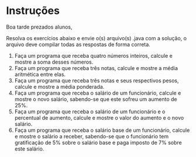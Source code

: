# Instruções

Boa tarde prezados alunos, 

Resolva os exercícios abaixo e envie o(s) arquivo(s) .java com a solução, o arquivo deve compilar todas as respostas de forma correta. 

1. Faça um programa que receba quatro números inteiros, calcule e mostre a soma desses números.  
2. Faça um programa que receba três notas, calcule e mostre a média aritmética entre elas.  
3. Faça um programa que receba três notas e seus respectivos pesos, calcule e mostre a média ponderada.  
4. Faça um programa que receba o salário de um funcionário, calcule e mostre o novo salário, sabendo-se que este sofreu um aumento de 25%.  
5. Faça um programa que receba o salário de um funcionário e o percentual de aumento, calcule e mostre o valor do aumento e o novo salário.  
6. Faça um programa que receba o salário base de um funcionário, calcule e mostre o salário a receber, sabendo-se que o funcionário tem gratificação de 5% sobre o salário base e paga imposto de 7% sobre este salário.  
